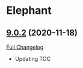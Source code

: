 # Elephant

## [9.0.2](https://github.com/AllInOneMighty/Elephant/tree/9.0.2) (2020-11-18)
[Full Changelog](https://github.com/AllInOneMighty/Elephant/compare/9.0.1b...9.0.2) 

- Updating TOC  
